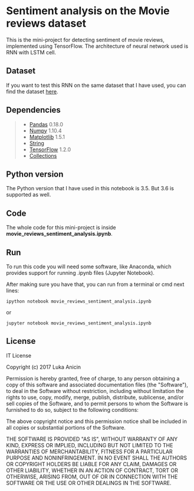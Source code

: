 # Sentiment analysis on the Movie reviews dataset

This is the mini-project for detecting sentiment of movie reviews, implemented using TensorFlow. The architecture of neural network used is RNN with LSTM cell.

## Dataset

If you want to test this RNN on the same dataset that I have used, you can find the dataset [here](https://inclass.kaggle.com/c/si650winter11).

## Dependencies

> *  [Pandas](http://pandas.pydata.org) 0.18.0
> *  [Numpy](http://www.numpy.org) 1.10.4
> *  [Matplotlib](https://matplotlib.org) 1.5.1
> *  [String](https://docs.python.org/2/library/string.html)
> *  [TensorFlow](https://www.tensorflow.org) 1.2.0
> *  [Collections](https://docs.python.org/2/library/collections.html)


## Python version

The Python version that I have used in this notebook is 3.5. But 3.6 is supported as well.


## Code

The whole code for this mini-project is inside **movie_reviews_sentiment_analysis.ipynb**. 

## Run

To run this code you will need some software, like Anaconda, which provides support for running .ipynb files (Jupyter Notebook).

After making sure you have that, you can run from a terminal or cmd next lines:



`ipython notebook movie_reviews_sentiment_analysis.ipynb`

or

`jupyter notebook movie_reviews_sentiment_analysis.ipynb`

## License

IT License

Copyright (c) 2017 Luka Anicin

Permission is hereby granted, free of charge, to any person obtaining a copy
of this software and associated documentation files (the "Software"), to deal
in the Software without restriction, including without limitation the rights
to use, copy, modify, merge, publish, distribute, sublicense, and/or sell
copies of the Software, and to permit persons to whom the Software is
furnished to do so, subject to the following conditions:

The above copyright notice and this permission notice shall be included in all
copies or substantial portions of the Software.

THE SOFTWARE IS PROVIDED "AS IS", WITHOUT WARRANTY OF ANY KIND, EXPRESS OR
IMPLIED, INCLUDING BUT NOT LIMITED TO THE WARRANTIES OF MERCHANTABILITY,
FITNESS FOR A PARTICULAR PURPOSE AND NONINFRINGEMENT. IN NO EVENT SHALL THE
AUTHORS OR COPYRIGHT HOLDERS BE LIABLE FOR ANY CLAIM, DAMAGES OR OTHER
LIABILITY, WHETHER IN AN ACTION OF CONTRACT, TORT OR OTHERWISE, ARISING FROM,
OUT OF OR IN CONNECTION WITH THE SOFTWARE OR THE USE OR OTHER DEALINGS IN THE
SOFTWARE.
